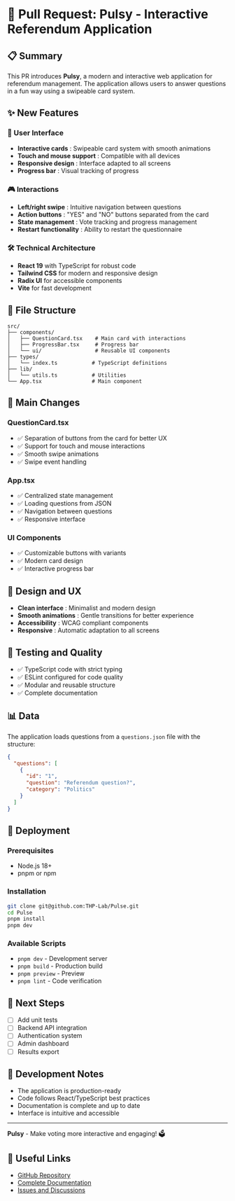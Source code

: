 # 🚀 Pull Request: Pulsy - Interactive Referendum Application

## 📋 Summary

This PR introduces **Pulsy**, a modern and interactive web application for referendum management. The application allows users to answer questions in a fun way using a swipeable card system.

## ✨ New Features

### 🎯 User Interface
- **Interactive cards** : Swipeable card system with smooth animations
- **Touch and mouse support** : Compatible with all devices
- **Responsive design** : Interface adapted to all screens
- **Progress bar** : Visual tracking of progress

### 🎮 Interactions
- **Left/right swipe** : Intuitive navigation between questions
- **Action buttons** : "YES" and "NO" buttons separated from the card
- **State management** : Vote tracking and progress management
- **Restart functionality** : Ability to restart the questionnaire

### 🛠️ Technical Architecture
- **React 19** with TypeScript for robust code
- **Tailwind CSS** for modern and responsive design
- **Radix UI** for accessible components
- **Vite** for fast development

## 📁 File Structure

```
src/
├── components/
│   ├── QuestionCard.tsx    # Main card with interactions
│   ├── ProgressBar.tsx     # Progress bar
│   └── ui/                 # Reusable UI components
├── types/
│   └── index.ts           # TypeScript definitions
├── lib/
│   └── utils.ts           # Utilities
└── App.tsx                # Main component
```

## 🔧 Main Changes

### QuestionCard.tsx
- ✅ Separation of buttons from the card for better UX
- ✅ Support for touch and mouse interactions
- ✅ Smooth swipe animations
- ✅ Swipe event handling

### App.tsx
- ✅ Centralized state management
- ✅ Loading questions from JSON
- ✅ Navigation between questions
- ✅ Responsive interface

### UI Components
- ✅ Customizable buttons with variants
- ✅ Modern card design
- ✅ Interactive progress bar

## 🎨 Design and UX

- **Clean interface** : Minimalist and modern design
- **Smooth animations** : Gentle transitions for better experience
- **Accessibility** : WCAG compliant components
- **Responsive** : Automatic adaptation to all screens

## 🧪 Testing and Quality

- ✅ TypeScript code with strict typing
- ✅ ESLint configured for code quality
- ✅ Modular and reusable structure
- ✅ Complete documentation

## 📊 Data

The application loads questions from a `questions.json` file with the structure:

```json
{
  "questions": [
    {
      "id": "1",
      "question": "Referendum question?",
      "category": "Politics"
    }
  ]
}
```

## 🚀 Deployment

### Prerequisites
- Node.js 18+
- pnpm or npm

### Installation
```bash
git clone git@github.com:THP-Lab/Pulse.git
cd Pulse
pnpm install
pnpm dev
```

### Available Scripts
- `pnpm dev` - Development server
- `pnpm build` - Production build
- `pnpm preview` - Preview
- `pnpm lint` - Code verification

## 🔮 Next Steps

- [ ] Add unit tests
- [ ] Backend API integration
- [ ] Authentication system
- [ ] Admin dashboard
- [ ] Results export

## 📝 Development Notes

- The application is production-ready
- Code follows React/TypeScript best practices
- Documentation is complete and up to date
- Interface is intuitive and accessible

---

**Pulsy** - Make voting more interactive and engaging! 🗳️

## 🔗 Useful Links

- [GitHub Repository](https://github.com/THP-Lab/Pulse)
- [Complete Documentation](./README.md)
- [Issues and Discussions](https://github.com/THP-Lab/Pulse/issues) 